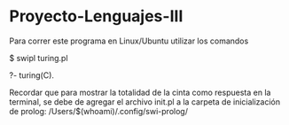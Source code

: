 # Proyecto-Lenguajes-III

Para correr este programa en Linux/Ubuntu utilizar los comandos 

$ swipl turing.pl

?- turing(C).

Recordar que para mostrar la totalidad de la cinta como respuesta en la terminal, se debe de agregar el archivo init.pl
a la carpeta de inicialización de prolog: /Users/$(whoami)/.config/swi-prolog/